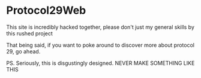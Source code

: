 # Protocol29Web

This site is incredibly hacked together, please don't just my general skills by this rushed project

That being said, if you want to poke around to discover more about protocol 29, go ahead.

PS. Seriously, this is disgustingly designed. NEVER MAKE SOMETHING LIKE THIS